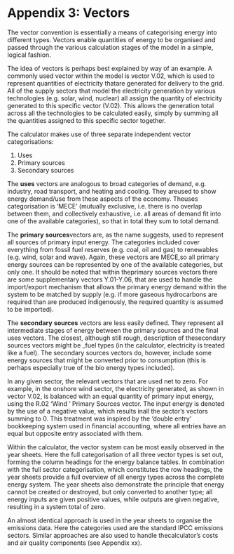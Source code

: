 # Appendix 3: Vectors

The vector convention is essentially a means of categorising energy into different types. Vectors enable quantities of energy to be organised and passed through the various calculation stages of the model in a simple, logical fashion.

The idea of vectors is perhaps best explained by way of an example. A commonly used vector within the model is vector V.02, which is used to represent quantities of electricity thatare generated for delivery to the grid. All of the supply sectors that model the electricity generation by various technologies (e.g. solar, wind, nuclear) all assign the quantity of electricity generated to this specific vector (V.02). This allows the generation total across all the technologies to be calculated easily, simply by summing all the quantities assigned to this specific sector together.

The calculator makes use of three separate independent vector categorisations:

1. Uses
1. Primary sources
1. Secondary sources

The **uses** vectors are analogous to broad categories of demand, e.g. industry, road transport, and heating and cooling. They areused to show energy demand/use from these aspects of the economy. Theuses categorisation is ‘MECE’ (mutually exclusive, i.e. there is no overlap between them, and collectively exhaustive, i.e. all areas of demand fit into one of the available categories), so that in total they sum to total demand.

The **primary** **sources**vectors are, as the name suggests, used to represent all sources of primary input energy. The categories included cover everything from fossil fuel reserves (e.g. coal, oil and gas) to renewables (e.g. wind, solar and wave). Again, these vectors are MECE,so all primary energy sources can be represented by one of the available categories, but only one. It should be noted that within theprimary sources vectors there are some supplementary vectors Y.01-Y.06, that are used to handle the import/export mechanism that allows the primary energy demand within the system to be matched by supply (e.g. if more gaseous hydrocarbons are required than are produced indigenously, the required quantity is assumed to be imported).

The **secondary** **sources** vectors are less easily defined. They represent all intermediate stages of energy between the primary sources and the final uses vectors. The closest, although still rough, description of thesecondary sources vectors might be _fuel types (in the calculator, electricity is treated like a fuel). The secondary sources vectors do, however, include some energy sources that might be converted prior to consumption (this is perhaps especially true of the bio energy types included).

In any given sector, the relevant vectors that are used net to zero. For example, in the onshore wind sector, the electricity generated, as shown in vector V.02, is balanced with an equal quantity of primary input energy, using the R.02 ‘Wind ‘ Primary Sources vector. The input energy is denoted by the use of a negative value, which results inall the sector’s vectors summing to 0. This treatment was inspired by the ‘double entry’ bookkeeping system used in financial accounting, where all entries have an equal but opposite entry associated with them. 

Within the calculator, the vector system can be most easily observed in the year sheets. Here the full categorisation of all three vector types is set out, forming the column headings for the energy balance tables. In combination with the full sector categorisation, which constitutes the row headings, the year sheets provide a full overview of all energy types across the complete energy system. The year sheets also demonstrate the principle that energy cannot be created or destroyed, but only converted to another type; all energy inputs are given positive values, while outputs are given negative, resulting in a system total of zero.

An almost identical approach is used in the year sheets to organise the emissions data. Here the categories used are the standard IPCC emissions sectors. Similar approaches are also used to handle thecalculator’s costs and air quality components (see Appendix xx).
